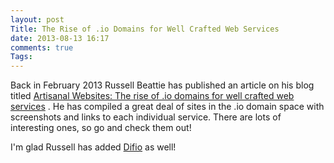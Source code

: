 ```yaml
---
layout: post
Title: The Rise of .io Domains for Well Crafted Web Services
date: 2013-08-13 16:17
comments: true
Tags:
---
```


Back in February 2013 Russell Beattie has published an article on his blog
titled
[Artisanal Websites: The rise of .io domains for well crafted web services](http://www.russellbeattie.com/blog/artisanal-websites-the-rise-of-io-domains-for-well-crafted-web-services)
. He has compiled a great deal of sites in the .io domain space with screenshots
and links to each individual service. There are lots of interesting ones, so 
go and check them out!

I'm glad Russell has added [Difio](http://www.dif.io) as well!
